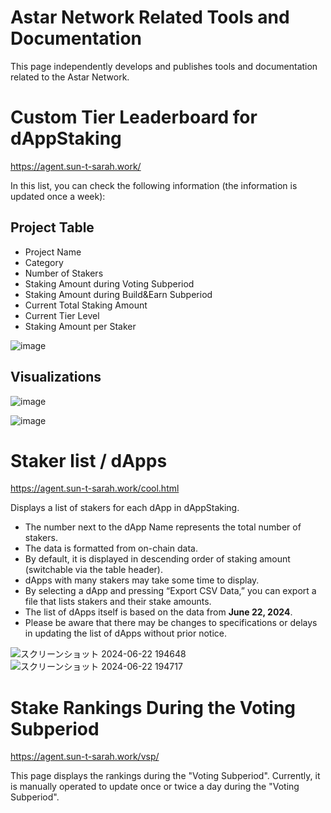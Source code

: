# Astar Network Related Tools and Documentation

This page independently develops and publishes tools and documentation related to the Astar Network.

Custom Tier Leaderboard for dAppStaking
=============

https://agent.sun-t-sarah.work/

In this list, you can check the following information (the information is updated once a week):

## Project Table
- Project Name
- Category
- Number of Stakers
- Staking Amount during Voting Subperiod
- Staking Amount during Build&Earn Subperiod
- Current Total Staking Amount
- Current Tier Level
- Staking Amount per Staker

![image](https://github.com/tksarah/bc/assets/11060137/fd59ec2b-4824-4d04-b8d3-6de180dbf574)


## Visualizations

![image](https://github.com/tksarah/bc/assets/11060137/767c075b-06e3-45ed-885d-40842f880edd)

![image](https://github.com/tksarah/bc/assets/11060137/0f50e0e3-8903-43d7-a0a5-53afb3d52733)

Staker list / dApps
=============

https://agent.sun-t-sarah.work/cool.html

Displays a list of stakers for each dApp in dAppStaking.

- The number next to the dApp Name represents the total number of stakers.
- The data is formatted from on-chain data.
- By default, it is displayed in descending order of staking amount (switchable via the table header).
- dApps with many stakers may take some time to display.
- By selecting a dApp and pressing “Export CSV Data,” you can export a file that lists stakers and their stake amounts.
- The list of dApps itself is based on the data from **June 22, 2024**.
- Please be aware that there may be changes to specifications or delays in updating the list of dApps without prior notice.

![スクリーンショット 2024-06-22 194648](https://github.com/tksarah/bc/assets/11060137/511fd8eb-0348-4864-a8f7-18c3606d0ed1)
![スクリーンショット 2024-06-22 194717](https://github.com/tksarah/bc/assets/11060137/b31664ef-51b6-4859-bb5d-92076ecca45b)

Stake Rankings During the Voting Subperiod
=============

https://agent.sun-t-sarah.work/vsp/

This page displays the rankings during the "Voting Subperiod". 
Currently, it is manually operated to update once or twice a day during the "Voting Subperiod".
